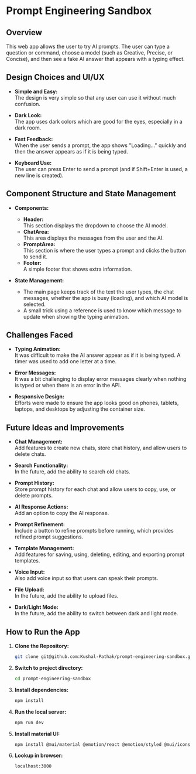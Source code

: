 # Prompt Engineering Sandbox

## Overview

This web app allows the user to try AI prompts. The user can type a question or command, choose a model (such as Creative, Precise, or Concise), and then see a fake AI answer that appears with a typing effect.

## Design Choices and UI/UX

- **Simple and Easy:**  
  The design is very simple so that any user can use it without much confusion.

- **Dark Look:**  
  The app uses dark colors which are good for the eyes, especially in a dark room.

- **Fast Feedback:**  
  When the user sends a prompt, the app shows "Loading..." quickly and then the answer appears as if it is being typed.

- **Keyboard Use:**  
  The user can press Enter to send a prompt (and if Shift+Enter is used, a new line is created).

## Component Structure and State Management

- **Components:**

  - **Header:**  
    This section displays the dropdown to choose the AI model.
  - **ChatArea:**  
    This area displays the messages from the user and the AI.
  - **PromptArea:**  
    This section is where the user types a prompt and clicks the button to send it.
  - **Footer:**  
    A simple footer that shows extra information.

- **State Management:**
  - The main page keeps track of the text the user types, the chat messages, whether the app is busy (loading), and which AI model is selected.
  - A small trick using a reference is used to know which message to update when showing the typing animation.

## Challenges Faced

- **Typing Animation:**  
  It was difficult to make the AI answer appear as if it is being typed. A timer was used to add one letter at a time.

- **Error Messages:**  
  It was a bit challenging to display error messages clearly when nothing is typed or when there is an error in the API.

- **Responsive Design:**  
  Efforts were made to ensure the app looks good on phones, tablets, laptops, and desktops by adjusting the container size.

## Future Ideas and Improvements

- **Chat Management:**  
  Add features to create new chats, store chat history, and allow users to delete chats.

- **Search Functionality:**  
  In the future, add the ability to search old chats.

- **Prompt History:**  
  Store prompt history for each chat and allow users to copy, use, or delete prompts.

- **AI Response Actions:**  
  Add an option to copy the AI response.

- **Prompt Refinement:**  
  Include a button to refine prompts before running, which provides refined prompt suggestions.

- **Template Management:**  
  Add features for saving, using, deleting, editing, and exporting prompt templates.

- **Voice Input:**  
  Also add voice input so that users can speak their prompts.

- **File Upload:**  
  In the future, add the ability to upload files.

- **Dark/Light Mode:**  
  In the future, add the ability to switch between dark and light mode.

## How to Run the App

1. **Clone the Repository:**

   ```bash
   git clone git@github.com:Kushal-Pathak/prompt-engineering-sandbox.git
   ```

2. **Switch to project directory:**

   ```bash
   cd prompt-engineering-sandbox
   ```

3. **Install dependencies:**
   ```bash
   npm install
   ```
4. **Run the local server:**
   ```bash
   npm run dev
   ```
5. **Install material UI:**
   ```bash
   npm install @mui/material @emotion/react @emotion/styled @mui/icons-material
   ```
6. **Lookup in browser:**
   ```bash
   localhost:3000
   ```
